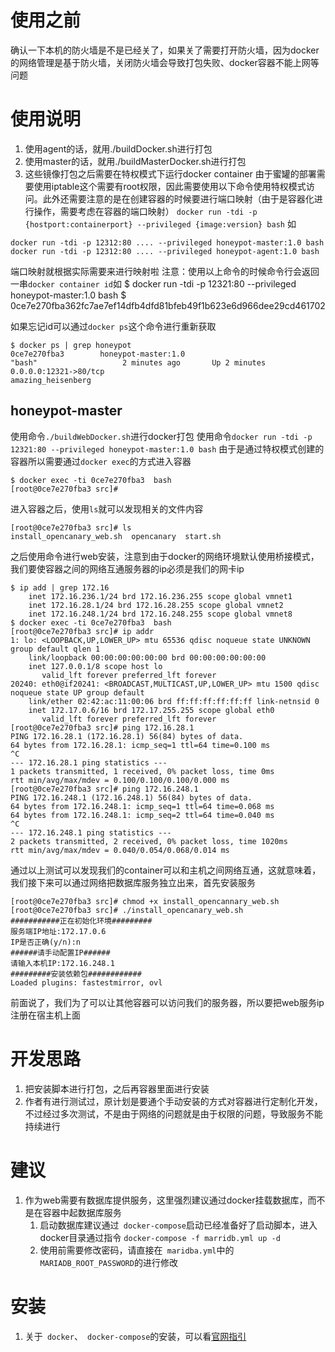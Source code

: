 # 使用之前
确认一下本机的防火墙是不是已经关了，如果关了需要打开防火墙，因为docker的网络管理是基于防火墙，关闭防火墙会导致打包失败、docker容器不能上网等问题

# 使用说明
1. 使用agent的话，就用./buildDocker.sh进行打包
2. 使用master的话，就用./buildMasterDocker.sh进行打包
3. 这些镜像打包之后需要在特权模式下运行docker container
由于蜜罐的部署需要使用iptable这个需要有root权限，因此需要使用以下命令使用特权模式访问。此外还需要注意的是在创建容器的时候要进行端口映射（由于是容器化进行操作，需要考虑在容器的端口映射）
`docker run -tdi -p {hostport:containerport} --privileged {image:version} bash`
如
```
docker run -tdi -p 12312:80 .... --privileged honeypot-master:1.0 bash 
docker run -tdi -p 12312:80 .... --privileged honeypot-agent:1.0 bash 
```
端口映射就根据实际需要来进行映射啦
注意：使用以上命令的时候命令行会返回一串`docker container id`如
$ docker run -tdi -p 12321:80 --privileged honeypot-master:1.0 bash
$ 0ce7e270fba362fc7ae7ef14dfb4dfd81bfeb49f1b623e6d966dee29cd461702

如果忘记id可以通过`docker ps`这个命令进行重新获取

```
$ docker ps | grep honeypot
0ce7e270fba3        honeypot-master:1.0                                 "bash"                   2 minutes ago       Up 2 minutes        0.0.0.0:12321->80/tcp                                                                                            amazing_heisenberg

```

## honeypot-master
使用命令`./buildWebDocker.sh`进行docker打包
使用命令`docker run -tdi -p 12321:80 --privileged honeypot-master:1.0 bash`
由于是通过特权模式创建的容器所以需要通过`docker exec`的方式进入容器
```
$ docker exec -ti 0ce7e270fba3  bash
[root@0ce7e270fba3 src]# 
```
进入容器之后，使用`ls`就可以发现相关的文件内容
```
[root@0ce7e270fba3 src]# ls
install_opencanary_web.sh  opencanary  start.sh
```
之后使用命令进行web安装，注意到由于docker的网络环境默认使用桥接模式，我们要使容器之间的网络互通服务器的ip必须是我们的网卡ip
```
$ ip add | grep 172.16
    inet 172.16.236.1/24 brd 172.16.236.255 scope global vmnet1
    inet 172.16.28.1/24 brd 172.16.28.255 scope global vmnet2
    inet 172.16.248.1/24 brd 172.16.248.255 scope global vmnet8
$ docker exec -ti 0ce7e270fba3  bash
[root@0ce7e270fba3 src]# ip addr
1: lo: <LOOPBACK,UP,LOWER_UP> mtu 65536 qdisc noqueue state UNKNOWN group default qlen 1
    link/loopback 00:00:00:00:00:00 brd 00:00:00:00:00:00
    inet 127.0.0.1/8 scope host lo
       valid_lft forever preferred_lft forever
20240: eth0@if20241: <BROADCAST,MULTICAST,UP,LOWER_UP> mtu 1500 qdisc noqueue state UP group default 
    link/ether 02:42:ac:11:00:06 brd ff:ff:ff:ff:ff:ff link-netnsid 0
    inet 172.17.0.6/16 brd 172.17.255.255 scope global eth0
       valid_lft forever preferred_lft forever
[root@0ce7e270fba3 src]# ping 172.16.28.1
PING 172.16.28.1 (172.16.28.1) 56(84) bytes of data.
64 bytes from 172.16.28.1: icmp_seq=1 ttl=64 time=0.100 ms
^C
--- 172.16.28.1 ping statistics ---
1 packets transmitted, 1 received, 0% packet loss, time 0ms
rtt min/avg/max/mdev = 0.100/0.100/0.100/0.000 ms
[root@0ce7e270fba3 src]# ping 172.16.248.1
PING 172.16.248.1 (172.16.248.1) 56(84) bytes of data.
64 bytes from 172.16.248.1: icmp_seq=1 ttl=64 time=0.068 ms
64 bytes from 172.16.248.1: icmp_seq=2 ttl=64 time=0.040 ms
^C
--- 172.16.248.1 ping statistics ---
2 packets transmitted, 2 received, 0% packet loss, time 1020ms
rtt min/avg/max/mdev = 0.040/0.054/0.068/0.014 ms

```
通过以上测试可以发现我们的container可以和主机之间网络互通，这就意味着，我们接下来可以通过网络把数据库服务独立出来，首先安装服务
```
[root@0ce7e270fba3 src]# chmod +x install_opencannary_web.sh
[root@0ce7e270fba3 src]# ./install_opencanary_web.sh 
###########正在初始化环境#########
服务端IP地址:172.17.0.6
IP是否正确(y/n):n
######请手动配置IP######
请输入本机IP:172.16.248.1
#########安装依赖包############
Loaded plugins: fastestmirror, ovl

```
前面说了，我们为了可以让其他容器可以访问我们的服务器，所以要把web服务ip注册在宿主机上面

# 开发思路
1. 把安装脚本进行打包，之后再容器里面进行安装
2. 作者有进行测试过，原计划是要通个手动安装的方式对容器进行定制化开发，不过经过多次测试，不是由于网络的问题就是由于权限的问题，导致服务不能持续进行

# 建议
1. 作为web需要有数据库提供服务，这里强烈建议通过docker挂载数据库，而不是在容器中起数据库服务
    1. 启动数据库建议通过` docker-compose`启动已经准备好了启动脚本，进入docker目录通过指令
`docker-compose -f marridb.yml up -d`
    2. 使用前需要修改密码，请直接在` maridba.yml`中的` MARIADB_ROOT_PASSWORD`的进行修改

# 安装
1. 关于` docker`、` docker-compose`的安装，可以看[官网指引](https://docs.docker.com/get-docker/)

